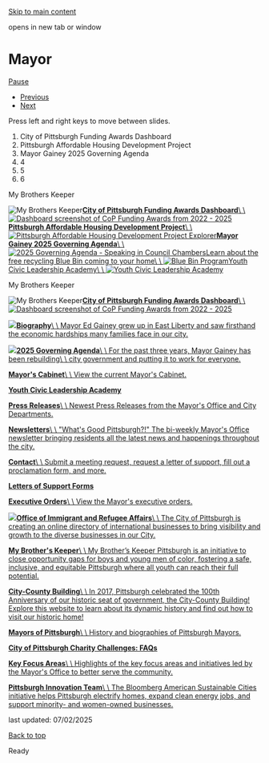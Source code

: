 [Skip to main content](https://www.pittsburghpa.gov/City-Government/Mayor#main-content)

opens in new tab or window

# Mayor

[Pause](https://www.pittsburghpa.gov/City-Government/Mayor#)

- [Previous](https://www.pittsburghpa.gov/City-Government/Mayor#)
- [Next](https://www.pittsburghpa.gov/City-Government/Mayor#)

Press left and right keys to move between slides.

1. City of Pittsburgh Funding Awards Dashboard
2. Pittsburgh Affordable Housing Development Project
3. Mayor Gainey 2025 Governing Agenda
4. 4
5. 5
6. 6

My Brothers Keeper

![My Brothers Keeper](https://www.pittsburghpa.gov/files/assets/city/v/1/mayor/images/4929_mbk-mayor.png)[**City of Pittsburgh Funding Awards Dashboard**\\
\\
![Dashboard screenshot of CoP Funding Awards from 2022 - 2025](https://www.pittsburghpa.gov/files/assets/city/v/1/mayor/images/award-dashboard.png)](https://app.powerbigov.us/view?r=eyJrIjoiYTVlZTQ1NmQtMzhmMi00ZGM2LTljZmEtZjliZjk3MDdhYzQzIiwidCI6ImY1ZjQ3OTE3LWM5MDQtNDM2OC05MTIwLWQzMjdjZjE3NTU5MSJ9)[**Pittsburgh Affordable Housing Development Project**\\
\\
![Pittsburgh Affordable Housing Development Project Explorer](https://www.pittsburghpa.gov/files/assets/city/v/1/mayor/images/map.png)](https://bit.ly/pghhousingmap)[**Mayor Gainey 2025 Governing Agenda**\\
\\
![2025 Governing Agenda - Speaking in Council Chambers](https://www.pittsburghpa.gov/files/assets/city/v/2/mayor/images/pfbuedyp-b8ql4.jpg)](https://sway.cloud.microsoft/6Pr0g8iCs9pEoT5s?ref=Link&loc=play)[Learn about the free recycling Blue Bin coming to your home\\
\\
![Blue Bin Program](https://www.pittsburghpa.gov/files/assets/city/v/1/dpw/images/13487_blue_bin_slider_3.png)](https://www.pittsburghpa.gov/Resident-Services/Trash-Recycling/Curbside-Pick-Up/Blue-Bin-Program)[Youth Civic Leadership Academy\\
\\
![Youth Civic Leadership Academy](https://www.pittsburghpa.gov/files/assets/city/v/1/mayor/images/22090_ycla.png)](https://www.pittsburghpa.gov/City-Government/Mayor/Youth-Civic-Leadership-Academy)

My Brothers Keeper

![My Brothers Keeper](https://www.pittsburghpa.gov/files/assets/city/v/1/mayor/images/4929_mbk-mayor.png)[**City of Pittsburgh Funding Awards Dashboard**\\
\\
![Dashboard screenshot of CoP Funding Awards from 2022 - 2025](https://www.pittsburghpa.gov/files/assets/city/v/1/mayor/images/award-dashboard.png)](https://app.powerbigov.us/view?r=eyJrIjoiYTVlZTQ1NmQtMzhmMi00ZGM2LTljZmEtZjliZjk3MDdhYzQzIiwidCI6ImY1ZjQ3OTE3LWM5MDQtNDM2OC05MTIwLWQzMjdjZjE3NTU5MSJ9)

[![](https://www.pittsburghpa.gov/files/assets/city/v/1/mayor/images/16898_ed-gainey-mayor.jpg?dimension=largethumbnail&w=480&h=316)**Biography**\\
\\
Mayor Ed Gainey grew up in East Liberty and saw firsthand the economic hardships many families face in our city.](https://www.pittsburghpa.gov/City-Government/Mayor/Biography)

[![](https://www.pittsburghpa.gov/files/sharedassets/city/v/3/thumbs/office-of-the-mayor-seal-illustrator.png?dimension=largethumbnail&w=480&h=316)**2025 Governing Agenda**\\
\\
For the past three years, Mayor Gainey has been rebuilding\\
\\
city government and putting it to work for everyone.](https://www.pittsburghpa.gov/City-Government/Mayor/2025-Governing-Agenda)

[**Mayor's Cabinet**\\
\\
View the current Mayor's Cabinet.](https://www.pittsburghpa.gov/City-Government/Mayor/Mayors-Cabinet)

[**Youth Civic Leadership Academy**](https://www.pittsburghpa.gov/City-Government/Mayor/Youth-Civic-Leadership-Academy)

[**Press Releases**\\
\\
Newest Press Releases from the Mayor's Office and City Departments.](https://www.pittsburghpa.gov/City-Government/Mayor/Press-Releases)

[**Newsletters**\\
\\
"What's Good Pittsburgh?!" The bi-weekly Mayor's Office newsletter bringing residents all the latest news and happenings throughout the city.](https://www.pittsburghpa.gov/City-Government/Mayor/Newsletters)

[**Contact**\\
\\
Submit a meeting request, request a letter of support, fill out a proclamation form, and more.](https://www.pittsburghpa.gov/City-Government/Mayor/Contact)

[**Letters of Support Forms**](https://www.pittsburghpa.gov/City-Government/Mayor/Letters-of-Support-Forms)

[**Executive Orders**\\
\\
View the Mayor's executive orders.](https://www.pittsburghpa.gov/City-Government/Mayor/Executive-Orders)

[![](https://www.pittsburghpa.gov/files/assets/city/v/1/mayor/images/immigration-refugee-affairs-seal.png?dimension=largethumbnail&w=480&h=316)**Office of Immigrant and Refugee Affairs**\\
\\
The City of Pittsburgh is creating an online directory of international businesses to bring visibility and growth to the diverse businesses in our City.](https://www.pittsburghpa.gov/City-Government/Mayor/Office-of-Immigrant-and-Refugee-Affairs)

[**My Brother's Keeper**\\
\\
My Brother’s Keeper Pittsburgh is an initiative to close opportunity gaps for boys and young men of color, fostering a safe, inclusive, and equitable Pittsburgh where all youth can reach their full potential.](https://www.pittsburghpa.gov/City-Government/Mayor/My-Brothers-Keeper)

[**City-County Building**\\
\\
In 2017, Pittsburgh celebrated the 100th Anniversary of our historic seat of government, the City-County Building! Explore this website to learn about its dynamic history and find out how to visit our historic home!](https://www.pittsburghpa.gov/City-Government/Mayor/City-County-Building)

[**Mayors of Pittsburgh**\\
\\
History and biographies of Pittsburgh Mayors.](https://www.pittsburghpa.gov/City-Government/Mayor/Mayors-of-Pittsburgh)

[**City of Pittsburgh Charity Challenges: FAQs**](https://www.pittsburghpa.gov/City-Government/Mayor/City-of-Pittsburgh-Charity-Challenges-FAQs)

[**Key Focus Areas**\\
\\
Highlights of the key focus areas and initiatives led by the Mayor's Office to better serve the community.](https://www.pittsburghpa.gov/City-Government/Mayor/Key-Focus-Areas)

[**Pittsburgh Innovation Team**\\
\\
The Bloomberg American Sustainable Cities initiative helps Pittsburgh electrify homes, expand clean energy jobs, and support minority- and women-owned businesses.](https://www.pittsburghpa.gov/City-Government/Mayor/Pittsburgh-Innovation-Team)

last updated: 07/02/2025

[Back to top](https://www.pittsburghpa.gov/City-Government/Mayor#body-top)

Ready
